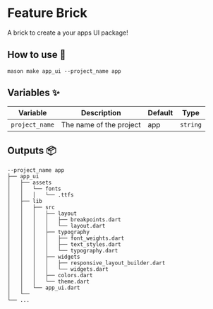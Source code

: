 # Feature Brick

A brick to create a your apps UI package!

## How to use 🚀

```
mason make app_ui --project_name app
```

## Variables ✨

| Variable       | Description             | Default | Type     |
| -------------- | ----------------------- | ------- | -------- |
| `project_name` | The name of the project | app     | `string` |

## Outputs 📦

```
--project_name app
├── app_ui
│   ├── assets
│   │   └── fonts
│   │   │   └── .ttfs
│   ├── lib
│   │   ├── src
│   │   │   ├── layout
│   │   │   │   ├── breakpoints.dart
│   │   │   │   └── layout.dart
│   │   │   ├── typography
│   │   │   │   ├── font_weights.dart
│   │   │   │   ├── text_styles.dart
│   │   │   │   └── typography.dart
│   │   │   ├── widgets
│   │   │   │   ├── responsive_layout_builder.dart
│   │   │   │   └── widgets.dart
│   │   │   ├── colors.dart
│   │   │   └── theme.dart
│   │   └── app_ui.dart
│   └──
└── ...
```

